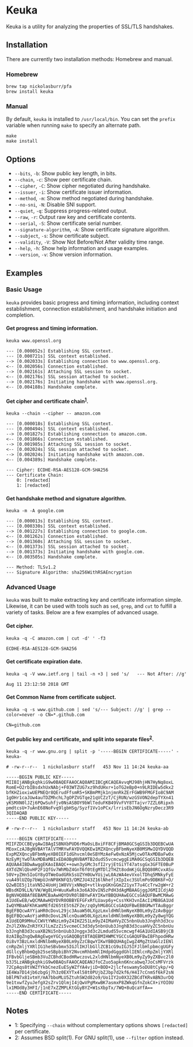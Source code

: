 # Keuka

Keuka is a utility for analyzing the properties of SSL/TLS handshakes.

## Installation

There are currently two installation methods: Homebrew and manual.

### Homebrew

```shell
brew tap nickolasburr/pfa
brew install keuka
```

### Manual

By default, `keuka` is installed to `/usr/local/bin`. You can set the `prefix` variable when running `make` to specify an alternate path.

```shell
make
make install
```

## Options

+ `--bits`, `-b`: Show public key length, in bits.
+ `--chain`, `-c`: Show peer certificate chain.
+ `--cipher`, `-C`: Show cipher negotiated during handshake.
+ `--issuer`, `-i`: Show certificate issuer information.
+ `--method`, `-m`: Show method negotiated during handshake.
+ `--no-sni`, `-N`: Disable SNI support.
+ `--quiet`, `-q`: Suppress progress-related output.
+ `--raw`, `-r`: Output raw key and certificate contents.
+ `--serial`, `-S`: Show certificate serial number.
+ `--signature-algorithm`, `-A`: Show certificate signature algorithm.
+ `--subject`, `-s`: Show certificate subject.
+ `--validity`, `-V`: Show Not Before/Not After validity time range.
+ `--help`, `-h`: Show help information and usage examples.
+ `--version`, `-v`: Show version information.

## Examples

### Basic Usage

`keuka` provides basic progress and timing information, including context
establishment, connection establishment, and handshake initiation and completion.

#### Get progress and timing information.

`keuka www.openssl.org`

```
--- [0.000052s] Establishing SSL context.
--- [0.000721s] SSL context established.
--> [0.002033s] Establishing connection to www.openssl.org.
<-- [0.002056s] Connection established.
--> [0.002161s] Attaching SSL session to socket.
<-- [0.002176s] SSL session attached to socket.
--> [0.002176s] Initiating handshake with www.openssl.org.
<-- [0.004188s] Handshake complete.
```

#### Get cipher and certificate chain<sup>[1](#chain)</sup>.

`keuka --chain --cipher -- amazon.com`

```
--- [0.000018s] Establishing SSL context.
--- [0.000494s] SSL context established.
--> [0.001827s] Establishing connection to amazon.com.
<-- [0.001866s] Connection established.
--> [0.001985s] Attaching SSL session to socket.
<-- [0.002024s] SSL session attached to socket.
--> [0.002024s] Initiating handshake with amazon.com.
<-- [0.004389s] Handshake complete.

--- Cipher: ECDHE-RSA-AES128-GCM-SHA256
--- Certificate Chain:
    0: [redacted]
    1: [redacted]
```

#### Get handshake method and signature algorithm.

`keuka -m -A google.com`

```
--- [0.000013s] Establishing SSL context.
--- [0.000330s] SSL context established.
--> [0.001227s] Establishing connection to google.com.
<-- [0.001262s] Connection established.
--> [0.001360s] Attaching SSL session to socket.
<-- [0.001373s] SSL session attached to socket.
--> [0.001373s] Initiating handshake with google.com.
<-- [0.003505s] Handshake complete.

--- Method: TLSv1.2
--- Signature Algorithm: sha256WithRSAEncryption
```

### Advanced Usage

`keuka` was built to make extracting key and certificate information simple.
Likewise, it can be used with tools such as `sed`, `grep`, and `cut` to fulfill
a variety of tasks. Below are a few examples of advanced usage.

#### Get cipher.

`keuka -q -C amazon.com | cut -d' ' -f3`

```
ECDHE-RSA-AES128-GCM-SHA256
```

#### Get certificate expiration date.

`keuka -q -V www.ietf.org | tail -n +3 | sed 's/   --- Not After: //g'`

```
Aug 11 23:12:50 2018 GMT
```

#### Get Common Name from certificate subject.

`keuka -q -s www.github.com | sed 's/--- Subject: //g' | grep --color=never -o CN=*.github.com`

```
CN=github.com
```

#### Get public key and certificate, and split into separate files<sup>[2](#split)</sup>.

`keuka -q -r www.gnu.org | split -p '-----BEGIN CERTIFICATE-----' - keuka-`

```
# -rw-r--r--  1 nickolasburr staff   453 Nov 11 14:24 keuka-aa

-----BEGIN PUBLIC KEY-----
MIIBIjANBgkqhkiG9w0BAQEFAAOCAQ8AMIIBCgKCAQEAvvqMJ98hjHN7HyNq8oxL
RomE+O2rbIBsdxhUxNAbj+F03WTZUG7xz9hdUHxr+1oTG2eBp0+n9LRIDEw5dkx2
bfKHZioxiwUEPNEQr8QErudFfsmR5+SKBmPMjk1njmnRkZErFGWB9FMGFIo8C9AM
1gOHr1caJUw4auTDZMhchL7gOPZVGTqe21qVCZzT/CjRUN/wzGSVON2depTYXn41
yKSMXN0lJZj6PQwSuhfjv0NsASBOY9bWlTeduFKB49VvFVY8TTajvr7ZZL6Ripxh
pmdtcsU+7uAnE68NoFvq9lgbHSg/Syzf1Vv1oPCx/lrrisEbJN6OgNzryDecz3R9
3QIDAQAB
-----END PUBLIC KEY-----
```

```
# -rw-r--r--  1 nickolasburr staff   453 Nov 11 14:24 keuka-ab

-----BEGIN CERTIFICATE-----
MIIFZDCCBEygAwIBAgISBNXbPUD6rMaOsLBxiFF8CFjBMA0GCSqGSIb3DQEBCwUA
MEoxCzAJBgNVBAYTAlVTMRYwFAYDVQQKEw1MZXQncyBFbmNyeXB0MSMwIQYDVQQD
ExpMZXQncyBFbmNyeXB0IEF1dGhvcml0eSBYMzAeFw0xNzA5MjcwOTAxMDBaFw0x
NzEyMjYwOTAxMDBaMBIxEDAOBgNVBAMTB2dudS5vcmcwggEiMA0GCSqGSIb3DQEB
AQUAA4IBDwAwggEKAoIBAQC++own3yGMc3sfI2ryjEtGiYT47atsgGx3GFTE0BuP
4XTdZNlQbvHP2F1QfGv7WhMbZ4GnT6f0tEgMTDl2THZt8odmKjGLBQQ80RCvxASu
50V+yZHn5IoGY8yOTWeOadGRkSsUZYH0UwYUijwL0AzWA4evVxolTDhq5MNkyFyE
vuA49lUZOp7bWpUJnNP8KNFQ3/DMZJU43Z16lNhefjXIpIxc3SUlmPo9DBK6F+O/
Q2wBIE5j1taVN524UoHj1W8VVjxNNqO+vtlkvpGKnGGmZ21yxT7u4CcTrw2gW+r2
WBsdKD9LLN/VW/Wg8LH+WuuKwRsk3o6A3OvIN5zPdH3dAgMBAAGjggJ6MIICdjAO
BgNVHQ8BAf8EBAMCBaAwHQYDVR0lBBYwFAYIKwYBBQUHAwEGCCsGAQUFBwMCMAwG
A1UdEwEB/wQCMAAwHQYDVR0OBBYEFGFxRfLUavp6y+CssYKH3vnIAcIiMB8GA1Ud
IwQYMBaAFKhKamMEfd265tE5t6ZFZe/zqOyhMG8GCCsGAQUFBwEBBGMwYTAuBggr
BgEFBQcwAYYiaHR0cDovL29jc3AuaW50LXgzLmxldHNlbmNyeXB0Lm9yZzAvBggr
BgEFBQcwAoYjaHR0cDovL2NlcnQuaW50LXgzLmxldHNlbmNyeXB0Lm9yZy8wgYQG
A1UdEQR9MHuCCWVtYWNzLm9yZ4IHZ251Lm9yZ4IMaHVyZC5nbnUub3Jnghh3d3cu
ZnJlZXNvZnR3YXJlLmZzZi5vcmeCC3d3dy5nbnUub3JnghB3d3cuaHVyZC5nbnUu
b3JnghB3d3cuaXB2Ni5nbnUub3Jnggx3d3c2LmdudS5vcmcwgf4GA1UdIASB9jCB
8zAIBgZngQwBAgEwgeYGCysGAQQBgt8TAQEBMIHWMCYGCCsGAQUFBwIBFhpodHRw
Oi8vY3BzLmxldHNlbmNyeXB0Lm9yZzCBqwYIKwYBBQUHAgIwgZ4MgZtUaGlzIENl
cnRpZmljYXRlIG1heSBvbmx5IGJlIHJlbGllZCB1cG9uIGJ5IFJlbHlpbmcgUGFy
dGllcyBhbmQgb25seSBpbiBhY2NvcmRhbmNlIHdpdGggdGhlIENlcnRpZmljYXRl
IFBvbGljeSBmb3VuZCBhdCBodHRwczovL2xldHNlbmNyeXB0Lm9yZy9yZXBvc2l0
b3J5LzANBgkqhkiG9w0BAQsFAAOCAQEANJfoCZuo5apkn6Kncabwq7JoCsMFVrzk
72CpAqs8tVWZfYkbCnezEuESyWZfYA4vjiD+BOD+2jlcfeswamy5oDU8tCykp/+Q
1E4Wa7D14jb6zbgGj7h3z0EXYTx4l58t0PUjbZJbp7d2kf6/H4I7cCnmSf6kF2sN
bBlPN7x81vtmY/mA7bboMLU5ZtuhSW2d82o9/Uo1IY2o0X32ZBCdTKRvABN3urDQ
9e1txwfZyuJefgX2sZrv1QlmjI4jQwVPgMxwBK7asmxP8ZWkqGfnZokCX+iYOI0U
lx1MOd8y3HFI/j1nE7xZZMPLKtGGyBYZ+W1sXbpTx/7WQ+8uQcaYfA==
-----END CERTIFICATE-----
```

## Notes

+ <a name="#chain">1</a>: Specifying `--chain` without complementary options shows `[redacted]` per certificate.</div>
+ <a name="#split">2</a>: Assumes BSD split(1). For GNU split(1), use `--filter` option instead.</div>
